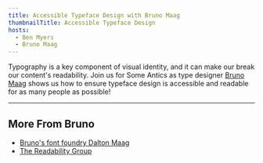 ```yaml
---
title: Accessible Typeface Design with Bruno Maag
thumbnailTitle: Accessible Typeface Design
hosts:
  - Ben Myers
  - Bruno Maag
---
```


Typography is a key component of visual identity, and it can make our break our content's readability. Join us for Some Antics as type designer [Bruno Maag](https://twitter.com/bruno_maag) shows us how to ensure typeface design is accessible and readable for as many people as possible!

---

## More From Bruno

- [Bruno's font foundry Dalton Maag](https://daltonmaag.com)
- [The Readability Group](https://www.thereadability.group/)